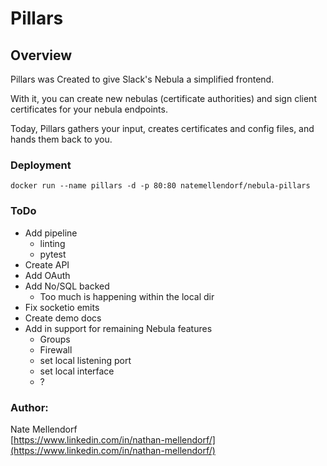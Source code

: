 # Pillars

## Overview
Pillars was Created to give Slack's Nebula a simplified frontend.  

With it, you can create new nebulas (certificate authorities) and sign client certificates for your nebula endpoints.

Today, Pillars gathers your input, creates certificates and config files, and hands them back to you.

### Deployment

```
docker run --name pillars -d -p 80:80 natemellendorf/nebula-pillars
```

### ToDo

- Add pipeline
  - linting
  - pytest
- Create API
- Add OAuth
- Add No/SQL backed
  - Too much is happening within the local dir
- Fix socketio emits
- Create demo docs
- Add in support for remaining Nebula features
  - Groups
  - Firewall
  - set local listening port
  - set local interface
  - ?

### Author:
Nate Mellendorf <br>
[https://www.linkedin.com/in/nathan-mellendorf/](https://www.linkedin.com/in/nathan-mellendorf/)<br>
